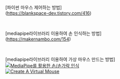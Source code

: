 [파이썬 마우스 제어하는 방법] <br>(https://blankspace-dev.tistory.com/416)

<br>

[mediapipe라이브러리 이용하여 손 인식하는 방법] <br>(https://makernambo.com/154)

<br>

[mediapipe라이브러리 이용하여 가상 마우스 만드는 방법] <br> [![MediaPipe를 활용한 손/손가락 인식](https://img.youtube.com/vi/OrzYIv87hmk/0.jpg)](https://www.youtube.com/watch?v=OrzYIv87hmk)
 <br>  [![Create A Virtual Mouse](https://img.youtube.com/vi/vJWzH_2F64g/0.jpg)](https://www.youtube.com/watch?v=vJWzH_2F64g)
